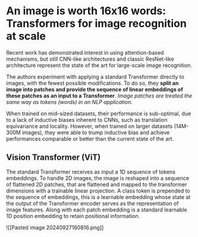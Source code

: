 # An image is worth 16x16 words: Transformers for image recognition at scale

Recent work has demonstrated interest in using attention-based mechanisms, but still CNN-like architectures and classic ResNet-like architecture represent the state of the art for large-scale image recognition.

The authors experiment with applying a standard Transformer directly to images, with the fewest possible modifications. To do so, they **split an image into patches and provide the sequence of linear embeddings of these patches as an input to a Transformer**. *Image patches are treated the same way as tokens (words) in an NLP application*.

When trained on mid-sized datasets, their performance is sub-optimal, due to a lack of inductive biases inherent to CNNs, such as translation equivariance and locality. However, when trained on larger datasets (14M-300M images), they were able to trump inductive bias and achieve performances comparable or better than the current state of the art.

## Vision Transformer (ViT)

The standard Transformer receives as input a 1D sequence of tokens embeddings. To handle 2D images, the image is reshaped into a sequence of flattened 2D patches, that are flattened and mapped to the transformer dimensions with a trainable linear projection. A class token is prepended to the sequence of embeddings, this is a learnable embedding whose state at the output of the Transformer encoder serves as the representation of image features. Along with each patch embedding is a standard learnable 1D position embedding to retain positional information.

![[Pasted image 20240927160816.png]]
